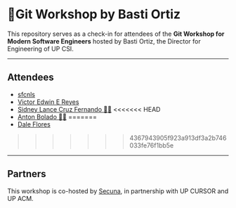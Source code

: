 # 🚀Git Workshop by Basti Ortiz

This repository serves as a check-in for attendees of the **Git Workshop for Modern Software Engineers** hosted by Basti Ortiz, the Director for Engineering of UP CSI.

---
## Attendees
* [sfcnls](https://github.com/sfcnls/)
* [Victor Edwin E Reyes](https://github.com/VeeIsForVanana)
* [Sidney Lance Cruz Fernando 🤩🙏](https://github.com/slcfernando)
<<<<<<< HEAD
* [Anton Bolado 🧍‍♂️](https://github.com/boladss)
=======
* [Dale Flores](https://github.com/exos7)
>>>>>>> 4367943905f923a913df3a2b746033fe76f1bb5e
---
## Partners
This workshop is co-hosted by [Secuna](https://secuna.io), in partnership with UP CURSOR and UP ACM.
